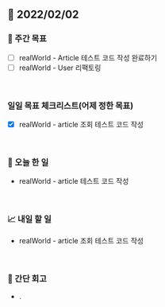 ## 📅 2022/02/02


### 👏 주간 목표

- [ ] realWorld - Article 테스트 코드 작성 완료하기
- [ ] realWorld - User 리팩토링

<br/>

### 일일 목표 체크리스트(어제 정한 목표)

- [x] realWorld - article 조회 테스트 코드 작성

<br/>

### 💯 오늘 한 일

- realWorld - article 테스트 코드 작성

<br/>

### 📈 내일 할 일

- realWorld - article 조회 테스트 코드 작성

<br/>

### 🤔 간단 회고

- .


 




 








